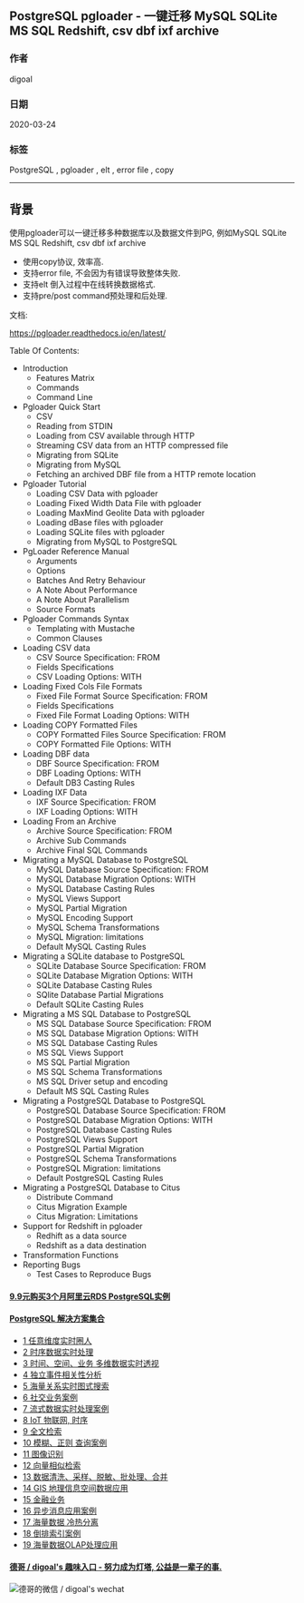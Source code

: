 ## PostgreSQL pgloader - 一键迁移 MySQL SQLite MS SQL Redshift, csv dbf ixf archive  
          
### 作者                                                                          
digoal                                                                                                                   
                            
### 日期                                                                                                                   
2020-03-24                                                                                                               
                                                                                                                   
### 标签                                                                                                                   
PostgreSQL , pgloader , elt , error file , copy   
                       
----                 
                            
## 背景        
使用pgloader可以一键迁移多种数据库以及数据文件到PG, 例如MySQL SQLite MS SQL Redshift, csv dbf ixf archive  
  
- 使用copy协议, 效率高.   
- 支持error file, 不会因为有错误导致整体失败.   
- 支持elt 倒入过程中在线转换数据格式.   
- 支持pre/post command预处理和后处理.   
  
文档:  
  
https://pgloader.readthedocs.io/en/latest/  
  
Table Of Contents:  
  
- Introduction  
    - Features Matrix  
    - Commands  
    - Command Line  
- Pgloader Quick Start  
    - CSV  
    - Reading from STDIN  
    - Loading from CSV available through HTTP  
    - Streaming CSV data from an HTTP compressed file  
    - Migrating from SQLite  
    - Migrating from MySQL  
    - Fetching an archived DBF file from a HTTP remote location  
- Pgloader Tutorial  
    - Loading CSV Data with pgloader  
    - Loading Fixed Width Data File with pgloader  
    - Loading MaxMind Geolite Data with pgloader  
    - Loading dBase files with pgloader  
    - Loading SQLite files with pgloader  
    - Migrating from MySQL to PostgreSQL  
- PgLoader Reference Manual  
    - Arguments  
    - Options  
    - Batches And Retry Behaviour  
    - A Note About Performance  
    - A Note About Parallelism  
    - Source Formats  
- Pgloader Commands Syntax  
    - Templating with Mustache  
    - Common Clauses  
- Loading CSV data  
    - CSV Source Specification: FROM  
    - Fields Specifications  
    - CSV Loading Options: WITH  
- Loading Fixed Cols File Formats  
    - Fixed File Format Source Specification: FROM  
    - Fields Specifications  
    - Fixed File Format Loading Options: WITH  
- Loading COPY Formatted Files  
    - COPY Formatted Files Source Specification: FROM  
    - COPY Formatted File Options: WITH  
- Loading DBF data  
    - DBF Source Specification: FROM  
    - DBF Loading Options: WITH  
    - Default DB3 Casting Rules  
- Loading IXF Data  
    - IXF Source Specification: FROM  
    - IXF Loading Options: WITH  
- Loading From an Archive  
    - Archive Source Specification: FROM  
    - Archive Sub Commands  
    - Archive Final SQL Commands  
- Migrating a MySQL Database to PostgreSQL  
    - MySQL Database Source Specification: FROM  
    - MySQL Database Migration Options: WITH  
    - MySQL Database Casting Rules  
    - MySQL Views Support  
    - MySQL Partial Migration  
    - MySQL Encoding Support  
    - MySQL Schema Transformations  
    - MySQL Migration: limitations  
    - Default MySQL Casting Rules  
- Migrating a SQLite database to PostgreSQL  
    - SQLite Database Source Specification: FROM  
    - SQLite Database Migration Options: WITH  
    - SQLite Database Casting Rules  
    - SQlite Database Partial Migrations  
    - Default SQLite Casting Rules  
- Migrating a MS SQL Database to PostgreSQL  
    - MS SQL Database Source Specification: FROM  
    - MS SQL Database Migration Options: WITH  
    - MS SQL Database Casting Rules  
    - MS SQL Views Support  
    - MS SQL Partial Migration  
    - MS SQL Schema Transformations  
    - MS SQL Driver setup and encoding  
    - Default MS SQL Casting Rules  
- Migrating a PostgreSQL Database to PostgreSQL  
    - PostgreSQL Database Source Specification: FROM  
    - PostgreSQL Database Migration Options: WITH  
    - PostgreSQL Database Casting Rules  
    - PostgreSQL Views Support  
    - PostgreSQL Partial Migration  
    - PostgreSQL Schema Transformations  
    - PostgreSQL Migration: limitations  
    - Default PostgreSQL Casting Rules  
- Migrating a PostgreSQL Database to Citus  
    - Distribute Command  
    - Citus Migration Example  
    - Citus Migration: Limitations  
- Support for Redshift in pgloader  
    - Redhift as a data source  
    - Redshift as a data destination  
- Transformation Functions  
- Reporting Bugs  
    - Test Cases to Reproduce Bugs  
        
  
  
  
  
  
  
  
  
  
  
  
  
  
  
  
  
  
  
  
  
  
  
  
  
  
#### [9.9元购买3个月阿里云RDS PostgreSQL实例](https://www.aliyun.com/database/postgresqlactivity "57258f76c37864c6e6d23383d05714ea")
  
  
#### [PostgreSQL 解决方案集合](https://yq.aliyun.com/topic/118 "40cff096e9ed7122c512b35d8561d9c8")
- [1 任意维度实时圈人](https://yq.aliyun.com/topic/118 "40cff096e9ed7122c512b35d8561d9c8")
- [2 时序数据实时处理](https://yq.aliyun.com/topic/118 "40cff096e9ed7122c512b35d8561d9c8")
- [3 时间、空间、业务 多维数据实时透视](https://yq.aliyun.com/topic/118 "40cff096e9ed7122c512b35d8561d9c8")
- [4 独立事件相关性分析](https://yq.aliyun.com/topic/118 "40cff096e9ed7122c512b35d8561d9c8")
- [5 海量关系实时图式搜索](https://yq.aliyun.com/topic/118 "40cff096e9ed7122c512b35d8561d9c8")
- [6 社交业务案例](https://yq.aliyun.com/topic/118 "40cff096e9ed7122c512b35d8561d9c8")
- [7 流式数据实时处理案例](https://yq.aliyun.com/topic/118 "40cff096e9ed7122c512b35d8561d9c8")
- [8 IoT 物联网, 时序](https://yq.aliyun.com/topic/118 "40cff096e9ed7122c512b35d8561d9c8")
- [9 全文检索](https://yq.aliyun.com/topic/118 "40cff096e9ed7122c512b35d8561d9c8")
- [10 模糊、正则 查询案例](https://yq.aliyun.com/topic/118 "40cff096e9ed7122c512b35d8561d9c8")
- [11 图像识别](https://yq.aliyun.com/topic/118 "40cff096e9ed7122c512b35d8561d9c8")
- [12 向量相似检索](https://yq.aliyun.com/topic/118 "40cff096e9ed7122c512b35d8561d9c8")
- [13 数据清洗、采样、脱敏、批处理、合并](https://yq.aliyun.com/topic/118 "40cff096e9ed7122c512b35d8561d9c8")
- [14 GIS 地理信息空间数据应用](https://yq.aliyun.com/topic/118 "40cff096e9ed7122c512b35d8561d9c8")
- [15 金融业务](https://yq.aliyun.com/topic/118 "40cff096e9ed7122c512b35d8561d9c8")
- [16 异步消息应用案例](https://yq.aliyun.com/topic/118 "40cff096e9ed7122c512b35d8561d9c8")
- [17 海量数据 冷热分离](https://yq.aliyun.com/topic/118 "40cff096e9ed7122c512b35d8561d9c8")
- [18 倒排索引案例](https://yq.aliyun.com/topic/118 "40cff096e9ed7122c512b35d8561d9c8")
- [19 海量数据OLAP处理应用](https://yq.aliyun.com/topic/118 "40cff096e9ed7122c512b35d8561d9c8")
  
  
#### [德哥 / digoal's 趣味入口 - 努力成为灯塔, 公益是一辈子的事.](https://github.com/digoal/blog/blob/master/README.md "22709685feb7cab07d30f30387f0a9ae")
  
  
![德哥的微信 / digoal's wechat](../pic/digoal_weixin.jpg "f7ad92eeba24523fd47a6e1a0e691b59")
  
